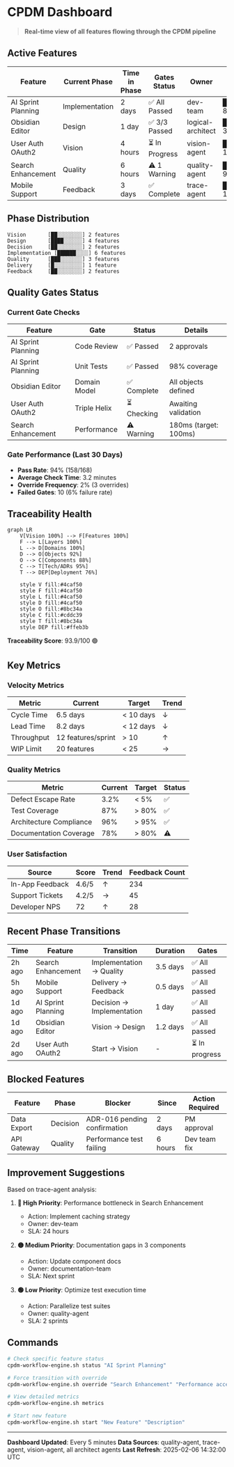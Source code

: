 # CPDM Dashboard

> **Real-time view of all features flowing through the CPDM pipeline**

## Active Features

| Feature | Current Phase | Time in Phase | Gates Status | Owner | Progress |
|---------|--------------|---------------|--------------|-------|----------|
| AI Sprint Planning | Implementation | 2 days | ✅ All Passed | dev-team | ████████░░ 80% |
| Obsidian Editor | Design | 1 day | ✅ 3/3 Passed | logical-architect | ███░░░░░░░ 30% |
| User Auth OAuth2 | Vision | 4 hours | ⏳ In Progress | vision-agent | █░░░░░░░░░ 10% |
| Search Enhancement | Quality | 6 hours | ⚠️ 1 Warning | quality-agent | █████████░ 90% |
| Mobile Support | Feedback | 3 days | ✅ Complete | trace-agent | ██████████ 100% |

## Phase Distribution

```
Vision       [██░░░░░░░░] 2 features
Design       [████░░░░░░] 4 features  
Decision     [██░░░░░░░░] 2 features
Implementation [██████░░░░] 6 features
Quality      [███░░░░░░░] 3 features
Delivery     [█░░░░░░░░░] 1 feature
Feedback     [██░░░░░░░░] 2 features
```

## Quality Gates Status

### Current Gate Checks
| Feature | Gate | Status | Details |
|---------|------|--------|---------|
| AI Sprint Planning | Code Review | ✅ Passed | 2 approvals |
| AI Sprint Planning | Unit Tests | ✅ Passed | 98% coverage |
| Obsidian Editor | Domain Model | ✅ Complete | All objects defined |
| User Auth OAuth2 | Triple Helix | ⏳ Checking | Awaiting validation |
| Search Enhancement | Performance | ⚠️ Warning | 180ms (target: 100ms) |

### Gate Performance (Last 30 Days)
- **Pass Rate**: 94% (158/168)
- **Average Check Time**: 3.2 minutes
- **Override Frequency**: 2% (3 overrides)
- **Failed Gates**: 10 (6% failure rate)

## Traceability Health

```mermaid
graph LR
    V[Vision 100%] --> F[Features 100%]
    F --> L[Layers 100%]
    L --> D[Domains 100%]
    D --> O[Objects 92%]
    O --> C[Components 88%]
    C --> T[Tech/ADRs 95%]
    T --> DEP[Deployment 76%]
    
    style V fill:#4caf50
    style F fill:#4caf50
    style L fill:#4caf50
    style D fill:#4caf50
    style O fill:#8bc34a
    style C fill:#cddc39
    style T fill:#8bc34a
    style DEP fill:#ffeb3b
```

**Traceability Score**: 93.9/100 🟢

## Key Metrics

### Velocity Metrics
| Metric | Current | Target | Trend |
|--------|---------|--------|-------|
| Cycle Time | 6.5 days | < 10 days | ↓ |
| Lead Time | 8.2 days | < 12 days | ↓ |
| Throughput | 12 features/sprint | > 10 | ↑ |
| WIP Limit | 20 features | < 25 | → |

### Quality Metrics
| Metric | Current | Target | Status |
|--------|---------|--------|--------|
| Defect Escape Rate | 3.2% | < 5% | ✅ |
| Test Coverage | 87% | > 80% | ✅ |
| Architecture Compliance | 96% | > 95% | ✅ |
| Documentation Coverage | 78% | > 80% | ⚠️ |

### User Satisfaction
| Source | Score | Trend | Feedback Count |
|--------|-------|-------|----------------|
| In-App Feedback | 4.6/5 | ↑ | 234 |
| Support Tickets | 4.2/5 | → | 45 |
| Developer NPS | 72 | ↑ | 28 |

## Recent Phase Transitions

| Time | Feature | Transition | Duration | Gates |
|------|---------|------------|----------|-------|
| 2h ago | Search Enhancement | Implementation → Quality | 3.5 days | ✅ All passed |
| 5h ago | Mobile Support | Delivery → Feedback | 0.5 days | ✅ All passed |
| 1d ago | AI Sprint Planning | Decision → Implementation | 1 day | ✅ All passed |
| 1d ago | Obsidian Editor | Vision → Design | 1.2 days | ✅ All passed |
| 2d ago | User Auth OAuth2 | Start → Vision | - | ⏳ In progress |

## Blocked Features

| Feature | Phase | Blocker | Since | Action Required |
|---------|-------|---------|-------|-----------------|
| Data Export | Decision | ADR-016 pending confirmation | 2 days | PM approval |
| API Gateway | Quality | Performance test failing | 6 hours | Dev team fix |

## Improvement Suggestions

Based on trace-agent analysis:

1. **🔴 High Priority**: Performance bottleneck in Search Enhancement
   - Action: Implement caching strategy
   - Owner: dev-team
   - SLA: 24 hours

2. **🟡 Medium Priority**: Documentation gaps in 3 components
   - Action: Update component docs
   - Owner: documentation-team
   - SLA: Next sprint

3. **🟢 Low Priority**: Optimize test execution time
   - Action: Parallelize test suites
   - Owner: quality-agent
   - SLA: 2 sprints

## Commands

```bash
# Check specific feature status
cpdm-workflow-engine.sh status "AI Sprint Planning"

# Force transition with override
cpdm-workflow-engine.sh override "Search Enhancement" "Performance acceptable for beta" "PM"

# View detailed metrics
cpdm-workflow-engine.sh metrics

# Start new feature
cpdm-workflow-engine.sh start "New Feature" "Description"
```

---

**Dashboard Updated**: Every 5 minutes
**Data Sources**: quality-agent, trace-agent, vision-agent, all architect agents
**Last Refresh**: 2025-02-06 14:32:00 UTC